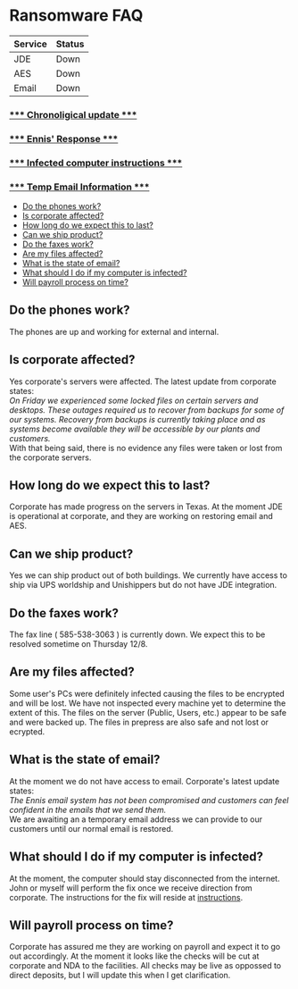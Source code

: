 # Ransomware FAQ

| **Service** | **Status** |
|-------------|------------|
| JDE         | Down       |
| AES         | Down       |
| Email       | Down       |

### [*** Chronoligical update ***](/chronological-update/README.md)
### [*** Ennis' Response ***](/ennis-response/README.md)
### [*** Infected computer instructions ***](/infected-instructions/README.md)
### [*** Temp Email Information ***](/temp-email/README.md)

- [Do the phones work?](#do-the-phones-work)
- [Is corporate affected?](#is-corporate-affected)
- [How long do we expect this to last?](#how-long-do-we-expect-this-to-last)
- [Can we ship product?](#can-we-ship-product)
- [Do the faxes work?](#do-the-faxes-work)
- [Are my files affected?](#are-my-files-affected)
- [What is the state of email?](#what-is-the-state-of-email)
- [What should I do if my computer is infected?](#what-should-i-do-if-my-computer-is-infected)
- [Will payroll process on time?](#will-payroll-process-on-time)

## Do the phones work?
The phones are up and working for external and internal.

## Is corporate affected?
Yes corporate's servers were affected.  The latest update from corporate states:<br />
*On Friday we experienced some locked files on certain servers and desktops.  These outages required us to recover from backups for some of our systems.  Recovery from backups is currently taking place and as systems become available they will be accessible by our plants and customers.*<br />
With that being said, there is no evidence any files were taken or lost from the corporate servers.

## How long do we expect this to last?
Corporate has made progress on the servers in Texas.  At the moment JDE is operational at corporate, and they are working on restoring email and AES.

## Can we ship product?
Yes we can ship product out of both buildings.  We currently have access to ship via UPS worldship and Unishippers but do not have JDE integration.

## Do the faxes work?
The fax line ( 585-538-3063 ) is currently down. We expect this to be resolved sometime on Thursday 12/8.

## Are my files affected?
Some user's PCs were definitely infected causing the files to be encrypted and will be lost.  We have not inspected every machine yet to determine the extent of this.  The files on the server (Public, Users, etc.) appear to be safe and were backed up.  The files in prepress are also safe and not lost or ecrypted.

## What is the state of email?
At the moment we do not have access to email.  Corporate's latest update states:<br />
*The Ennis email system has not been compromised and customers can feel confident in the emails that we send them.*<br />
We are awaiting an a temporary email address we can provide to our customers until our normal email is restored.

## What should I do if my computer is infected?
At the moment, the computer should stay disconnected from the internet.  John or myself will perform the fix once we receive direction from corporate.  The instructions for the fix will reside at [instructions](/infected-instructions/README.md).

## Will payroll process on time?
Corporate has assured me they are working on payroll and expect it to go out accordingly.  At the moment it looks like the checks will be cut at corporate and NDA to the facilities.  All checks may be live as oppossed to direct deposits, but I will update this when I get clarification.
